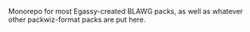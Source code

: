 Monorepo for most Egassy-created BLAWG packs, as well as whatever other packwiz-format packs are put here.
